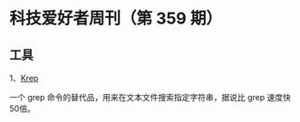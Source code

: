 # 科技爱好者周刊（第 359 期）

## 工具

1、[Krep](https://github.com/davidesantangelo/krep)

一个 grep 命令的替代品，用来在文本文件搜索指定字符串，据说比 grep 速度快50倍。